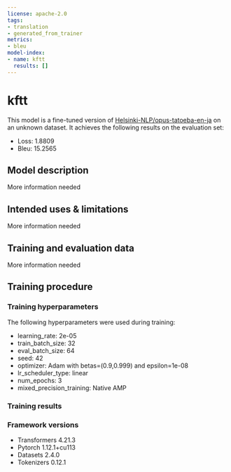 ```yaml
---
license: apache-2.0
tags:
- translation
- generated_from_trainer
metrics:
- bleu
model-index:
- name: kftt
  results: []
---
```


<!-- This model card has been generated automatically according to the information the Trainer had access to. You
should probably proofread and complete it, then remove this comment. -->

# kftt

This model is a fine-tuned version of [Helsinki-NLP/opus-tatoeba-en-ja](https://huggingface.co/Helsinki-NLP/opus-tatoeba-en-ja) on an unknown dataset.
It achieves the following results on the evaluation set:
- Loss: 1.8809
- Bleu: 15.2565

## Model description

More information needed

## Intended uses & limitations

More information needed

## Training and evaluation data

More information needed

## Training procedure

### Training hyperparameters

The following hyperparameters were used during training:
- learning_rate: 2e-05
- train_batch_size: 32
- eval_batch_size: 64
- seed: 42
- optimizer: Adam with betas=(0.9,0.999) and epsilon=1e-08
- lr_scheduler_type: linear
- num_epochs: 3
- mixed_precision_training: Native AMP

### Training results



### Framework versions

- Transformers 4.21.3
- Pytorch 1.12.1+cu113
- Datasets 2.4.0
- Tokenizers 0.12.1

